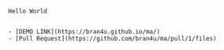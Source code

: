     Hello World
    
    
    - [DEMO LINK](https://bran4u.github.io/ma/)
    - [Pull Request](https://github.com/bran4u/ma/pull/1/files)
